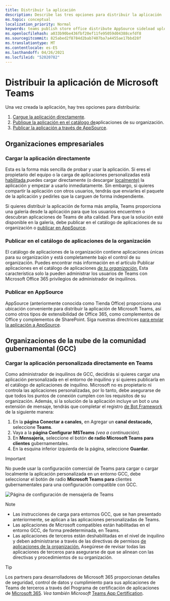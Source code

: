 ```yaml
---
title: Distribuir la aplicación
description: Describe las tres opciones para distribuir la aplicación
ms.topic: conceptual
localization_priority: Normal
keywords: teams publish store office distribute AppSource sideload upload app
ms.openlocfilehash: a033b90be436fbf20ef11fe95059d04388cefdf8
ms.sourcegitcommit: 825abed2f8784d2bab7407ba7a4455ae17bbd28f
ms.translationtype: MT
ms.contentlocale: es-ES
ms.lasthandoff: 04/26/2021
ms.locfileid: "52020782"
---
```

# <a name="distribute-your-microsoft-teams-app"></a>Distribuir la aplicación de Microsoft Teams

Una vez creada la aplicación, hay tres opciones para distribuirla:

1. [Cargue la aplicación directamente](#upload-your-app-directly).
2. [Publique la aplicación en el catálogo de](#publish-to-your-organizations-app-catalog)aplicaciones de su organización.
3. [Publicar la aplicación a través de AppSource](#publish-to-appsource).

## <a name="enterprise-organizations"></a>Organizaciones empresariales

### <a name="upload-your-app-directly"></a>Cargar la aplicación directamente

Esta es la forma más sencilla de probar y usar la aplicación. Si eres el propietario del equipo o la carga de aplicaciones personalizadas está [habilitada,](/microsoftteams/admin-settings)puedes cargar directamente (o descargar [localmente)](./apps-upload.md) la aplicación y empezar a usarlo inmediatamente. Sin embargo, si quieres compartir la aplicación con otros usuarios, tendrás que enviarles el paquete de la aplicación y pedirles que la carguen de forma independiente.

Si quieres distribuir la aplicación de forma más amplia, Teams proporciona una galería desde la aplicación para que los usuarios encuentren o descubran aplicaciones de Teams de alta calidad. Para que la solución esté disponible [](#publish-to-your-organizations-app-catalog) en la galería, debe publicar en el catálogo de aplicaciones de su organización o [publicar en AppSource](./appsource/publish.md).

### <a name="publish-to-your-organizations-app-catalog"></a>Publicar en el catálogo de aplicaciones de la organización

El catálogo de aplicaciones de la organización contiene aplicaciones únicas para su organización y está completamente bajo el control de su organización. Puedes encontrar más información en el artículo Publicar aplicaciones en el catálogo de aplicaciones [*de tu organización.*](/microsoftteams/tenant-apps-catalog-teams) Esta característica solo la pueden administrar los usuarios de Teams con Microsoft Office 365 privilegios de administrador de inquilinos.

### <a name="publish-to-appsource"></a>Publicar en AppSource

AppSource (anteriormente conocida como Tienda Office) proporciona una ubicación conveniente para distribuir la aplicación de Microsoft Teams, así como otros tipos de extensibilidad de Office 365, como complementos de Office y complementos de SharePoint. Siga nuestras directrices [para enviar la aplicación a AppSource](./appsource/publish.md).

## <a name="government-community-cloud-gcc-organizations"></a>Organizaciones de la nube de la comunidad gubernamental (GCC)

### <a name="upload-your-custom-app-directly-to-teams"></a>Cargar la aplicación personalizada directamente en Teams

 Como administrador de inquilinos de GCC, decidirás si quieres cargar una aplicación personalizada en el entorno de inquilino y si quieres publicarla en el catálogo de aplicaciones de inquilino. Microsoft no es propietario ni controla las aplicaciones personalizadas, por lo tanto, debe asegurarse de que todos los puntos de conexión cumplen con los requisitos de su organización. Además, si la solución de la aplicación incluye un bot o una extensión de mensaje, tendrás que completar el registro [de Bot Framework](https://dev.botframework.com/) de la siguiente manera:

1. En la **página Conectar a canales,** en Agregar un **canal destacado,** seleccione **Teams**.
1. Vaya a la **página Configurar MSTeams** *(vea a continuación).*
1. En **Mensajería,** seleccione el botón **de radio Microsoft Teams para clientes** gubernamentales.
1. En la esquina inferior izquierda de la página, seleccione **Guardar**.  

>[!IMPORTANT]
> No puede usar la configuración comercial de Teams para cargar o cargar localmente la aplicación personalizada en un entorno GCC, debe seleccionar el botón de radio **Microsoft Teams para** clientes gubernamentales para una configuración compatible con GCC.

![Página de configuración de mensajería de Teams](../../assets/images/gcc-configure.png)

> [!NOTE]
>
> * Las instrucciones de carga para entornos GCC, que se han presentado anteriormente, se aplican a las aplicaciones personalizadas de Teams. </br>
> * Las aplicaciones de Microsoft compatibles están habilitadas en el entorno GCC, de forma predeterminada, en Teams.
> * Las aplicaciones de terceros están deshabilitadas en el nivel de inquilino y deben administrarse a través de las directivas de permisos [de aplicaciones de la organización.](/microsoftteams/teams-app-permission-policies) Asegúrese de revisar todas las aplicaciones de terceros para asegurarse de que se alinean con las directivas y procedimientos de su organización.

> [!TIP]
>
> Los partners para desarrolladores de Microsoft 365 proporcionan detalles de seguridad, control de datos y cumplimiento para sus aplicaciones de Teams de terceros a través del Programa de certificación de aplicaciones de [Microsoft 365](/microsoft-365-app-certification/overview). *Vea también Microsoft* [Teams App Certification](/microsoftteams/platform/concepts/deploy-and-publish/appsource/post-publish/application-certification).
</br></br>

